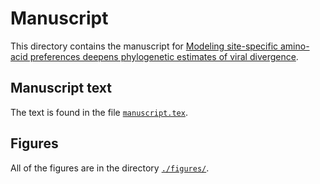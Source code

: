 # Manuscript

This directory contains the manuscript for [Modeling site-specific amino-acid preferences deepens phylogenetic estimates of viral divergence](manuscript.pdf).

## Manuscript text

The text is found in the file [`manuscript.tex`](manuscript.tex).

## Figures

All of the figures are in the directory [`./figures/`](./figures/).
